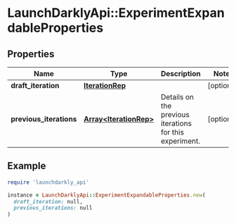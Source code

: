 # LaunchDarklyApi::ExperimentExpandableProperties

## Properties

| Name | Type | Description | Notes |
| ---- | ---- | ----------- | ----- |
| **draft_iteration** | [**IterationRep**](IterationRep.md) |  | [optional] |
| **previous_iterations** | [**Array&lt;IterationRep&gt;**](IterationRep.md) | Details on the previous iterations for this experiment. | [optional] |

## Example

```ruby
require 'launchdarkly_api'

instance = LaunchDarklyApi::ExperimentExpandableProperties.new(
  draft_iteration: null,
  previous_iterations: null
)
```

